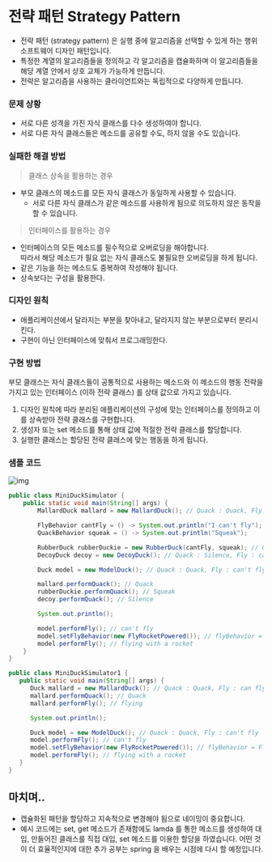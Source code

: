 # 전략 패턴 Strategy Pattern

- 전략 패턴 (strategy pattern) 은 실행 중에 알고리즘을 선택할 수 있게 하는 행위 소프트웨어 디자인 패턴입니다. 
- 특정한 계열의 알고리즘들을 정의하고 각 알고리즘을 캡슐화하며 이 알고리즘들을 해당 계열 안에서 상호 교체가 가능하게 만듭니다.
- 전략은 알고리즘을 사용하는 클라이언트와는 독립적으로 다양하게 만듭니다. 

### 문제 상황
- 서로 다른 성격을 가진 자식 클래스를 다수 생성하여야 합니다.
- 서로 다른 자식 클래스들은 메소드를 공유할 수도, 하지 않을 수도 있습니다.

### 실패한 해결 방법
> 클래스 상속을 활용하는 경우

- 부모 클래스의 메소드를 모든 자식 클래스가 동일하게 사용할 수 있습니다.
	- 서로 다른 자식 클래스가 같은 메소드를 사용하게 됨으로 의도하지 않은 동작을 할 수 있습니다.

> 인터페이스를 활용하는 경우

- 인터페이스의 모든 메소드를 필수적으로 오버로딩을 해야합니다.  
따라서 해당 메소드가 필요 없는 자식 클래스도 불필요한 오버로딩을 하게 됩니다.
- 같은 기능을 하는 메소드도 중복하여 작성해야 됩니다.
- 상속보다는 구성을 활용한다.

### 디자인 원칙
- 애플리케이션에서 달라지는 부분을 찾아내고, 달라지지 않는 부분으로부터 분리시킨다.
- 구현이 아닌 인터페이스에 맞춰서 프로그래밍한다.

### 구현 방법
부모 클래스는 자식 클래스들이 공통적으로 사용하는 메소드와 이 메소드의 행동 전략을 가지고 있는 인터페이스 (이하 전략 클래스) 를 상태 값으로 가지고 있습니다.

1. 디자인 원칙에 따라 분리된 애플리케이션의 구성에 맞는 인터페이스를 정의하고 이를 상속받아 전략 클래스를 구현합니다.
2. 생성자 또는 set 메소드를 통해 상태 값에 적절한 전략 클래스를 할당합니다.
3. 실행한 클래스는 할당된 전략 클래스에 맞는 행동을 하게 됩니다.  

### 샘플 코드
![img](https://user-images.githubusercontent.com/55722186/73810682-8e2ec200-481a-11ea-94e1-347464562d79.png)
```java
public class MiniDuckSimulator {
    public static void main(String[] args) {
        MallardDuck mallard = new MallardDuck(); // Quack : Quack, Fly : can fly

        FlyBehavior cantFly = () -> System.out.println("I can't fly");
        QuackBehavior squeak = () -> System.out.println("Squeak");

        RubberDuck rubberDuckie = new RubberDuck(cantFly, squeak); // Quack : Squeak, Fly : can't fly
        DecoyDuck decoy = new DecoyDuck(); // Quack : Silence, Fly : can't fly

        Duck model = new ModelDuck(); // Quack : Quack, Fly : can't fly

        mallard.performQuack(); // Quack
        rubberDuckie.performQuack(); // Squeak
        decoy.performQuack(); // Silence

        System.out.println();

        model.performFly(); // can't fly
        model.setFlyBehavior(new FlyRocketPowered()); // flyBehavior = FlyRocketPowered
        model.performFly(); // flying with a rocket
    }
}
```


```java
public class MiniDuckSimulator1 {
   public static void main(String[] args) {
      Duck mallard = new MallardDuck(); // Quack : Quack, Fly : can fly
      mallard.performQuack(); // Quack
      mallard.performFly(); // flying

      System.out.println();

      Duck model = new ModelDuck(); // Quack : Quack, Fly : can't fly
      model.performFly(); // can't fly
      model.setFlyBehavior(new FlyRocketPowered()); // flyBehavior = FlyRocketPowered
      model.performFly(); // flying with a rocket
   }
}
```

## 마치며..
- 캡슐화된 패턴을 할당하고 지속적으로 변경해야 됨으로 네이밍이 중요합니다.
- 예시 코드에는 set, get 메소드가 존재함에도 lamda 를 통한 메소드를 생성하여 대입, 만들어진 클래스를 직접 대입, set 메소드를 이용한 할당을 하였습니다. 
어떤 것이 더 효율적인지에 대한 추가 공부는 spring 을 배우는 시점에 다시 할 예정입니다.
